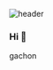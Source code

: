 ![header](https://capsule-render.vercel.app/api?type=waving&color=auto&height=300&section=header&text=Hi!%I'm%Eden&fontSize=90)

### Hi 👋
gachon 
<!--
**leten02/leten02** is a ✨ _special_ ✨ repository because its `README.md` (this file) appears on your GitHub profile.

Here are some ideas to get you started:

- 🔭 I’m currently working on ...
- 🌱 I’m currently learning ...
- 👯 I’m looking to collaborate on ...
- 🤔 I’m looking for help with ...
- 💬 Ask me about ...
- 📫 How to reach me: ...
- 😄 Pronouns: ...
- ⚡ Fun fact: ...
-->
